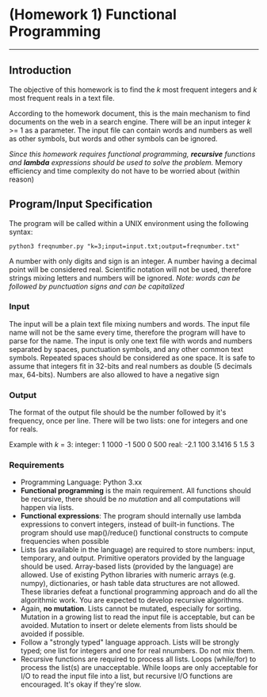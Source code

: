 # (Homework 1) Functional Programming
---

## Introduction
The objective of this homework is to find the *k* most frequent integers and *k* most frequent reals in a text file.

According to the homework document, this is the main mechanism to find documents on the web in a search engine.
There will be an input integer *k* >= 1 as a parameter.
The input file can contain words and numbers as well as other symbols, but words and other symbols can be ignored.

*Since this homework requires functional programming, **recursive** functions and **lambda** expressions should be used to solve the problem.*
Memory efficiency and time complexity do not have to be worried about (within reason)

## Program/Input Specification
The program will be called within a UNIX environment using the following syntax:
```shell
python3 freqnumber.py "k=3;input=input.txt;output=freqnumber.txt"
```

A number with only digits and sign is an integer.
A number having a decimal point will be considered real.
Scientific notation will not be used, therefore strings mixing letters and numbers will be ignored.
*Note: words can be followed by punctuation signs and can be capitalized*

### Input
The input will be a plain text file mixing numbers and words. The input file name will not be the same every time, therefore the program will have to parse for the name.
The input is only one text file with words and numbers separated by spaces, punctuation symbols, and any other common text symbols.
Repeated spaces should be considered as one space.
It is safe to assume that integers fit in 32-bits and real numbers as double (5 decimals max, 64-bits).
Numbers are also allowed to have a negative sign

### Output
The format of the output file should be the number followed by it's frequency, once per line.
There will be two lists: one for integers and one for reals.

Example with *k* = 3:
integer:
1 1000
-1 500
0 500
real:
-2.1 100
3.1416 5
1.5 3

### Requirements
- Programming Language: Python 3.xx
- **Functional programming** is the main requirement. All functions should be recursive, there should be *no mutation* and all computations will happen via lists.
- **Functional expressions**: The program should internally use lambda expressions to convert integers, instead of built-in functions. The program should use map()/reduce() functional constructs to compute frequencies when possible
- Lists (as available in the language) are required to store numbers: input, temporary, and output. Primitive operators provided by the language should be used. Array-based lists (provided by the language) are allowed.
   Use of existing Python libraries with numeric arrays (e.g. numpy), dictionaries, or hash table data structures are not allowed. These libraries defeat a functional programming approach and do all the algorithmic work.
   You are expected to develop recursive algorithms.
- Again, **no mutation**. Lists cannot be mutated, especially for sorting. Mutation in a growing list to read the input file is acceptable, but can be avoided. Mutation to insert or delete elements from lists should be avoided if possible.
- Follow a "strongly typed" language approach. Lists will be strongly typed; one list for integers and one for real nnumbers. Do not mix them.
- Recursive functions are required to process all lists. Loops (while/for) to process the list(s) are unacceptable.
   While loops are only acceptable for I/O to read the input file into a list, but recursive I/O functions are encouraged. It's okay if they're slow.